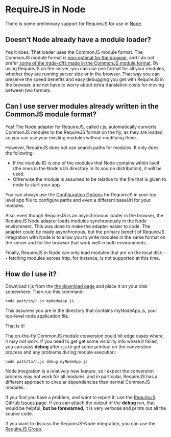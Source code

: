 # RequireJS in Node

There is some preliminary support for RequireJS for use in [Node](http://nodejs.org).

## Doesn't Node already have a module loader?

Yes it does. That loader uses the CommonJS module format. The CommonJS module format is [non-optimal for the browser](why.md), and I do not prefer [some of the trade-offs made in the CommonJS module format](http://tagneto.blogspot.com/2010/03/commonjs-module-trade-offs.html). By using RequireJS on the server, you can use one format for all your modules, whether they are running server side or in the browser. That way you can preserve the speed benefits and easy debugging you get with RequireJS in the browser, and not have to worry about extra translation costs for moving between two formats.

## Can I use server modules already written in the CommonJS module format?

Yes! The Node adapter for RequireJS, called r.js, automatically converts CommonJS modules to the RequireJS format on the fly, as they are loaded, so you can use your existing modules without modifying them.

However, RequireJS does not use search paths for modules. It only does the following:

* If the module ID is one of the modules that Node contains within itself (the ones in the Node's lib directory in its source distribution), it will be used.
* Otherwise the module is assumed to be relative to the file that is given to node to start your app.

You can always use the [Configuration Options](api.md#config) for RequireJS in your top level app file to configure paths and even a different baseUrl for your modules.

Also, even though RequireJS is an asynchronous loader in the browser, the RequireJS Node adapter loads modules synchronously in the Node environment. This was done to make the adapter easier to code. The adapter could be made asynchronous, but the primary benefit of RequireJS integration with Node is to allow you to write modules in the same format on the server and for the browser that work well in both environments.

Finally, RequireJS in Node can only load modules that are on the local disk -- fetching modules across http, for instance, is not supported at this time.

## How do I use it?

Download r.js from the [the download page](download.md#node) and place it on your disk somewhere. Then run this command:

    node path/to/r.js myNodeApp.js

This assumes you are in the directory that contains myNodeApp.js, your top-level node application file.

That is it!

The on-the-fly CommonJS module conversion could hit edge cases where it may not work. If you need to get get some visibility into where it failed, you can pass **debug** after r.js to get some printout on the converstion process and any problems during module execution:

    node path/to/r.js debug myNodeApp.js

Node integration is a relatively new feature, so I expect the conversion process may not work for all modules, and in particular, RequireJS has a different approach to circular dependencies than normal CommonJS modules.

If you find you have a problem, and want to report it, use the [RequireJS GitHub Issues page](http://github.com/jrburke/requirejs/issues). If you can attach the output of the **debug** run, that would be helpful, **but be forewarned**, it is very verbose and prints out all the source code.

If you want to discuss the RequireJS-Node integration, you can use the [RequireJS Group](http://groups.google.com/group/requirejs).
